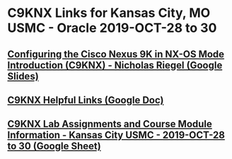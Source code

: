 # C9KNX Links for Kansas City, MO USMC - Oracle 2019-OCT-28 to 30

## [Configuring the Cisco Nexus 9K in NX-OS Mode Introduction (C9KNX) - Nicholas Riegel (Google Slides)](https://docs.google.com/presentation/d/1KTYoAuLygyVfQ3dHTvbA99EOABcYTlA-Povhbbs1XpA/edit?usp=sharing)

## [C9KNX Helpful Links (Google Doc)](https://docs.google.com/document/d/1riftN33rQuah1p45T0-_xPom0jRWXl6M4CGxUeVM3_w/edit?usp=sharing)

## [C9KNX Lab Assignments and Course Module Information - Kansas City USMC - 2019-OCT-28 to 30 (Google Sheet)](https://docs.google.com/spreadsheets/d/12_JInQQ47RJWexvBO0_owXH4iWhfQMG5aySfxn4DF00/edit?usp=sharing)